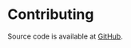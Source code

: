 <!--- Content managed by Project Forge, see [projectforge.md] for details. -->
# Contributing

Source code is available at [GitHub](https://github.com/kyleu/projectforge).
